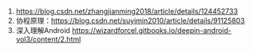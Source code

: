 1. https://blog.csdn.net/zhangjianming2018/article/details/124452733
2. 协程原理：https://blog.csdn.net/suyimin2010/article/details/91125803
3. 深入理解Android https://wizardforcel.gitbooks.io/deepin-android-vol3/content/2.html
